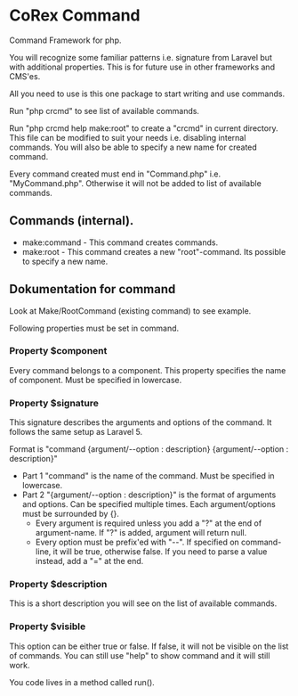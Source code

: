 # CoRex Command
Command Framework for php.

You will recognize some familiar patterns i.e. signature from Laravel but with additional properties. This is for future use in other frameworks and CMS'es.

All you need to use is this one package to start writing and use commands.

Run "php crcmd" to see list of available commands.

Run "php crcmd help make:root" to create a "crcmd" in current directory. This file can be modified to suit your needs i.e. disabling internal commands. You will also be able to specify a new name for created command.

Every command created must end in "Command.php" i.e. "MyCommand.php". Otherwise it will not be added to list of available commands.

## Commands (internal).
- make:command - This command creates commands.
- make:root - This command creates a new "root"-command. Its possible to specify a new name.

## Dokumentation for command

Look at Make/RootCommand (existing command) to see example.

Following properties must be set in command.

### Property $component
Every command belongs to a component. This property specifies the name of component. Must be specified in lowercase.

### Property $signature
This signature describes the arguments and options of the command. It follows the same setup as Laravel 5.

Format is "command {argument/--option : description} {argument/--option : description}"
- Part 1 "command" is the name of the command. Must be specified in lowercase.
- Part 2 "{argument/--option : description}" is the format of arguments and options. Can be specified multiple times. Each argument/options must be surrounded by {}.
  - Every argument is required unless you add a "?" at the end of argument-name. If "?" is added, argument will return null.
  - Every option must be prefix'ed with "--". If specified on command-line, it will be true, otherwise false. If you need to parse a value instead, add a "=" at the end.

### Property $description
This is a short description you will see on the list of available commands. 

### Property $visible
This option can be either true or false. If false, it will not be visible on the list of commands. You can still use "help" to show command and it will still work.

You code lives in a method called run().
